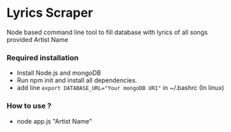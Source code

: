 # Lyrics Scraper

Node based command line tool to fill database with lyrics of all songs provided Artist Name

### Required installation
- Install Node.js and mongoDB
- Run npm init and install all dependencies.
- add line ``` export DATABASE_URL="Your mongoDB URI" ``` in ~/.bashrc (In linux)

### How to use ?
- node app.js "Artist Name"
